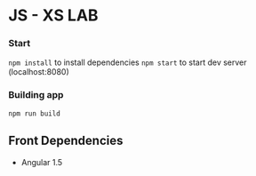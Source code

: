 # JS - XS LAB


### Start
`npm install` to install dependencies
`npm start` to start dev server (localhost:8080)

### Building app
`npm run build`

## Front Dependencies
- Angular 1.5
